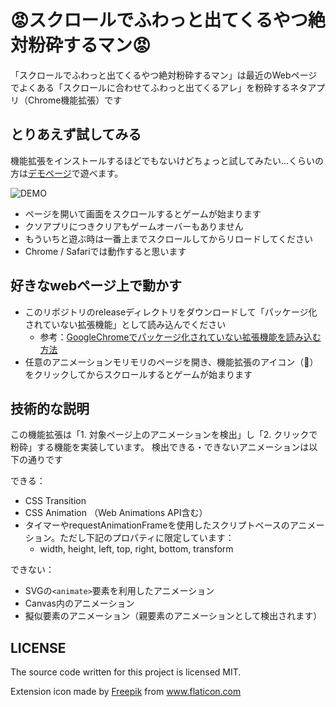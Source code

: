 
# 😡スクロールでふわっと出てくるやつ絶対粉砕するマン😡

「スクロールでふわっと出てくるやつ絶対粉砕するマン」は最近のWebページでよくある「スクロールに合わせてふわっと出てくるアレ」を粉砕するネタアプリ（Chrome機能拡張）です

## とりあえず試してみる

機能拡張をインストールするほどでもないけどちょっと試してみたい...くらいの方は[デモページ](https://yuneco.github.io/animation-pulverizer/)で遊べます。

![DEMO](./imgs/demo1.gif)

- ページを開いて画面をスクロールするとゲームが始まります
- クソアプリにつきクリアもゲームオーバーもありません
- もういちと遊ぶ時は一番上までスクロールしてからリロードしてください
- Chrome / Safariでは動作すると思います

## 好きなwebページ上で動かす

- このリポジトリのreleaseディレクトリをダウンロードして「パッケージ化されていない拡張機能」として読み込んでください
  - 参考：[GoogleChromeでパッケージ化されていない拡張機能を読み込む方法](https://blog.janjan.net/2020/04/01/chrome-load-non-package-extensions/)
- 任意のアニメーションモリモリのページを開き、機能拡張のアイコン（🔨）をクリックしてからスクロールするとゲームが始まります

## 技術的な説明

この機能拡張は「1. 対象ページ上のアニメーションを検出」し「2. クリックで粉砕」する機能を実装しています。
検出できる・できないアニメーションは以下の通りです

できる：
- CSS Transition
- CSS Animation （Web Animations API含む）
- タイマーやrequestAnimationFrameを使用したスクリプトベースのアニメーション。ただし下記のプロパティに限定しています：
  - width, height, left, top, right, bottom, transform

できない：
- SVGの`<animate>`要素を利用したアニメーション
- Canvas内のアニメーション
- 擬似要素のアニメーション（親要素のアニメーションとして検出されます）


## LICENSE

The source code written for this project is licensed MIT.

<div>Extension icon made by <a href="https://www.freepik.com" title="Freepik">Freepik</a> from <a href="https://www.flaticon.com/" title="Flaticon">www.flaticon.com</a></div>
